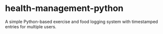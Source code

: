 # health-management-python
A simple Python-based exercise and food logging system with timestamped entries for multiple users.
